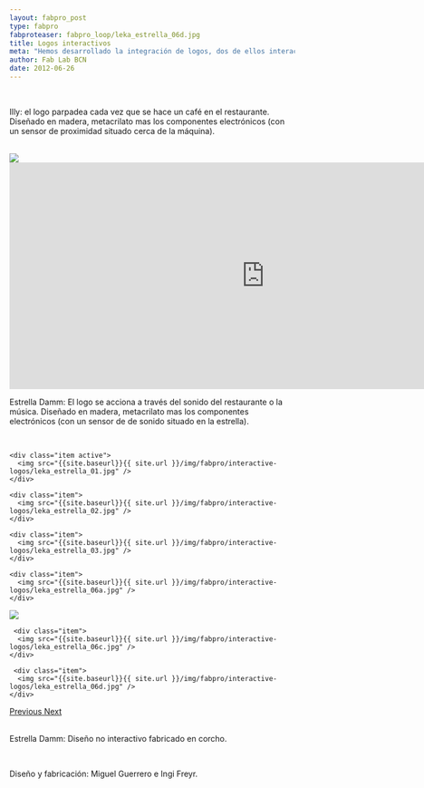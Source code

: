 ```yaml
---
layout: fabpro_post
type: fabpro
fabproteaser: fabpro_loop/leka_estrella_06d.jpg
title: Logos interactivos
meta: "Hemos desarrollado la integración de logos, dos de ellos interactivos, en varios restaurantes para Illy y Estrella Damm."
author: Fab Lab BCN
date: 2012-06-26
---
```

<br>

Illy: el logo parpadea cada vez que se hace un café en el restaurante. Diseñado en madera, metacrilato mas los componentes electrónicos (con un sensor de proximidad situado cerca de la máquina).

<br>

 <img src="{{site.baseurl}}{{ site.url }}/img/fabpro/interactive-logos/archivo_000.jpeg" />
 
 <br>

<iframe src="https://player.vimeo.com/video/149680831" width="900" height="400" frameborder="0" webkitallowfullscreen mozallowfullscreen allowfullscreen></iframe>

<br>

Estrella Damm: El logo se acciona a través del sonido del restaurante o la música. Diseñado en madera, metacrilato mas los componentes electrónicos (con un sensor de de sonido situado en la estrella).

<br>

<!----- Image Slider ----------------------------- Image Slider -------------->


<div id="carousel-example-generic" class="carousel slide" data-ride="carousel">

<!--------------- Wrapper for slides --------------->

  <div class="carousel-inner" role="listbox">
   
    <div class="item active">
      <img src="{{site.baseurl}}{{ site.url }}/img/fabpro/interactive-logos/leka_estrella_01.jpg" />
    </div>
    
    <div class="item">
      <img src="{{site.baseurl}}{{ site.url }}/img/fabpro/interactive-logos/leka_estrella_02.jpg" />
    </div>
    
    <div class="item">
      <img src="{{site.baseurl}}{{ site.url }}/img/fabpro/interactive-logos/leka_estrella_03.jpg" />
    </div>
    
    <div class="item">
      <img src="{{site.baseurl}}{{ site.url }}/img/fabpro/interactive-logos/leka_estrella_06a.jpg" />
    </div>
 
  <div class="item">
      <img src="{{site.baseurl}}{{ site.url }}/img/fabpro/interactive-logos/leka_estrella_06b.jpg" />
    </div>
    
     <div class="item">
      <img src="{{site.baseurl}}{{ site.url }}/img/fabpro/interactive-logos/leka_estrella_06c.jpg" />
    </div>
    
     <div class="item">
      <img src="{{site.baseurl}}{{ site.url }}/img/fabpro/interactive-logos/leka_estrella_06d.jpg" />
    </div>
 
  </div>

<!-------------------- Controls --------------------->

  <a class="left carousel-control" href="#carousel-example-generic" role="button" data-slide="prev">
    <span class="glyphicon glyphicon-chevron-left" aria-hidden="true"></span>
    <span class="sr-only">Previous</span>
  </a>
  <a class="right carousel-control" href="#carousel-example-generic" role="button" data-slide="next">
    <span class="glyphicon glyphicon-chevron-right" aria-hidden="true"></span>
    <span class="sr-only">Next</span>
  </a>
</div>

<!----- Image Slider ----------------------------- Image Slider -------------->

<br>

Estrella Damm: Diseño no interactivo fabricado en corcho.

<br>

Diseño y fabricación: Miguel Guerrero e Ingi Freyr.